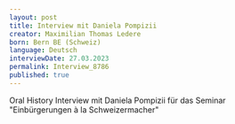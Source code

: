 ```yaml
---
layout: post
title: Interview mit Daniela Pompizii
creator: Maximilian Thomas Ledere
born: Bern BE (Schweiz)
language: Deutsch
interviewDate: 27.03.2023
permalink: Interview_8786
published: true
---
```

Oral History Interview mit Daniela Pompizii für das Seminar "Einbürgerungen à la Schweizermacher"